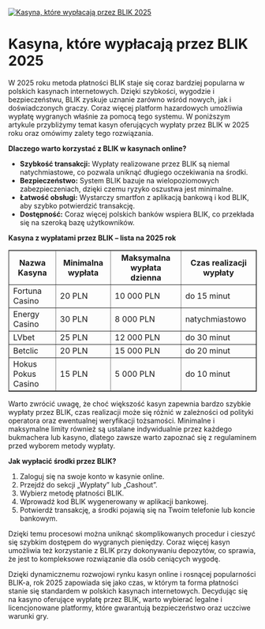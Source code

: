 [![Kasyna, które wypłacają przez BLIK 2025](https://123-caf.pages.dev/gitsignup.png)](https://vrmoo.ru/Bt82HjjY)

<h1>Kasyna, które wypłacają przez BLIK 2025</h1> <p>W 2025 roku metoda płatności BLIK staje się coraz bardziej popularna w polskich kasynach internetowych. Dzięki szybkości, wygodzie i bezpieczeństwu, BLIK zyskuje uznanie zarówno wśród nowych, jak i doświadczonych graczy. Coraz więcej platform hazardowych umożliwia wypłatę wygranych właśnie za pomocą tego systemu. W poniższym artykule przybliżymy temat kasyn oferujących wypłaty przez BLIK w 2025 roku oraz omówimy zalety tego rozwiązania.</p>  <p><strong>Dlaczego warto korzystać z BLIK w kasynach online?</strong></p> <ul>   <li><strong>Szybkość transakcji:</strong> Wypłaty realizowane przez BLIK są niemal natychmiastowe, co pozwala uniknąć długiego oczekiwania na środki.</li>   <li><strong>Bezpieczeństwo:</strong> System BLIK bazuje na wielopoziomowych zabezpieczeniach, dzięki czemu ryzyko oszustwa jest minimalne.</li>   <li><strong>Łatwość obsługi:</strong> Wystarczy smartfon z aplikacją bankową i kod BLIK, aby szybko potwierdzić transakcję.</li>   <li><strong>Dostępność:</strong> Coraz więcej polskich banków wspiera BLIK, co przekłada się na szeroką bazę użytkowników.</li> </ul>  <p><strong>Kasyna z wypłatami przez BLIK – lista na 2025 rok</strong></p> <table border="1" cellspacing="0" cellpadding="5">   <thead>     <tr>       <th>Nazwa Kasyna</th>       <th>Minimalna wypłata</th>       <th>Maksymalna wypłata dzienna</th>       <th>Czas realizacji wypłaty</th>     </tr>   </thead>   <tbody>     <tr>       <td>Fortuna Casino</td>       <td>20 PLN</td>       <td>10 000 PLN</td>       <td>do 15 minut</td>     </tr>     <tr>       <td>Energy Casino</td>       <td>30 PLN</td>       <td>8 000 PLN</td>       <td>natychmiastowo</td>     </tr>     <tr>       <td>LVbet</td>       <td>25 PLN</td>       <td>12 000 PLN</td>       <td>do 30 minut</td>     </tr>     <tr>       <td>Betclic</td>       <td>20 PLN</td>       <td>15 000 PLN</td>       <td>do 20 minut</td>     </tr>     <tr>       <td>Hokus Pokus Casino</td>       <td>15 PLN</td>       <td>5 000 PLN</td>       <td>do 10 minut</td>     </tr>   </tbody> </table>  <p>Warto zwrócić uwagę, że choć większość kasyn zapewnia bardzo szybkie wypłaty przez BLIK, czas realizacji może się różnić w zależności od polityki operatora oraz ewentualnej weryfikacji tożsamości. Minimalne i maksymalne limity również są ustalane indywidualnie przez każdego bukmachera lub kasyno, dlatego zawsze warto zapoznać się z regulaminem przed wyborem metody wypłaty.</p>  <p><strong>Jak wypłacić środki przez BLIK?</strong></p> <ol>   <li>Zaloguj się na swoje konto w kasynie online.</li>   <li>Przejdź do sekcji „Wypłaty” lub „Cashout”.</li>   <li>Wybierz metodę płatności BLIK.</li>   <li>Wprowadź kod BLIK wygenerowany w aplikacji bankowej.</li>   <li>Potwierdź transakcję, a środki pojawią się na Twoim telefonie lub koncie bankowym.</li> </ol>  <p>Dzięki temu procesowi można uniknąć skomplikowanych procedur i cieszyć się szybkim dostępem do wygranych pieniędzy. Coraz więcej kasyn umożliwia też korzystanie z BLIK przy dokonywaniu depozytów, co sprawia, że jest to kompleksowe rozwiązanie dla osób ceniących wygodę.</p>  <p>Dzięki dynamicznemu rozwojowi rynku kasyn online i rosnącej popularności BLIK-a, rok 2025 zapowiada się jako czas, w którym ta forma płatności stanie się standardem w polskich kasynach internetowych. Decydując się na kasyno oferujące wypłatę przez BLIK, warto wybierać legalne i licencjonowane platformy, które gwarantują bezpieczeństwo oraz uczciwe warunki gry.</p>